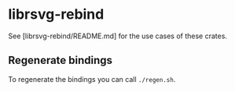 # librsvg-rebind

See [librsvg-rebind/README.md] for the use cases of these crates.

## Regenerate bindings

To regenerate the bindings you can call `./regen.sh`.